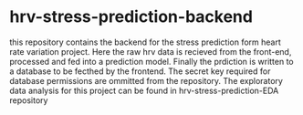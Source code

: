 # hrv-stress-prediction-backend
this repository contains the backend for the  stress prediction form heart rate variation project. Here the raw hrv data is recieved from the front-end, processed and fed into a prediction model. Finally the prdiction is written to a database to  be fecthed by the frontend. The secret key required for database permissions are ommitted from the repository. The exploratory data analysis for this project can be found in hrv-stress-prediction-EDA repository
